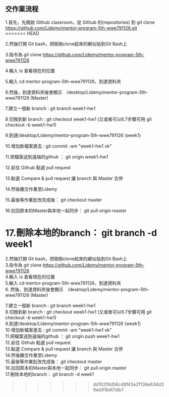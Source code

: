## 交作業流程


1.首先，先開啟 Github classroom，從 Github 的(repositories) 到 git clone https://github.com/Lidemy/mentor-program-5th-wwe791126.git   
<<<<<<< HEAD

2.然後打開 Git bash，把剛剛clone起來的網址貼到Git Bash上   

3.指令為 git clone https://github.com/Lidemy/mentor-program-5th-wwe791126  
 
4.輸入 ls 查看現在的位置   

5.輸入 cd mentor-program-5th-wwe791126，到達資料夾   

6.然後，到達資料夾後會顯示　/desktop/Lidemy/mentor-program-5th-wwe791126 (Master)   

7.建立一個新 branch : git branch week1-hw1

8.切換到新   branch : git checkout week1-hw1 (又或者可以6.7步驟可用 git checkout -b week1-hw1)

9.到達/desktop/Lidemy/mentor-program-5th-wwe791126 (week1)

10.增加新檔案進去    : git commit -am "week1-hw1 ok"

11.把檔案送到遠端的github ： git origin week1-hw1

12.前往 Github 點選 pull request

13.點選 Compare & pull request 讓 branch 與 Master 合併

14.然後繳交作業至Lidemy

15.最後等作業批改完成後： git checkout master

16.拉回原本的Master與本地一起同步： git pull origin master 

17.刪除本地的branch： git branch -d week1
=======
2.然後打開 Git bash，把剛剛clone起來的網址貼到Git Bash上            
3.指令為 git clone https://github.com/Lidemy/mentor-program-5th-wwe791126   
4.輸入 ls 查看現在的位置   
5.輸入 cd mentor-program-5th-wwe791126，到達資料夾   
6.
然後，到達資料夾後會顯示　/desktop/Lidemy/mentor-program-5th-wwe791126 (Master)   

7.建立一個新 branch : git branch week1-hw1   
8.切換到新   branch : git checkout week1-hw1 (又或者可以6.7步驟可用 git checkout -b week1-hw1)   
9.到達/desktop/Lidemy/mentor-program-5th-wwe791126 (week1)   
10.增加新檔案進去    : git commit -am "week1-hw1 ok"   
11.把檔案送到遠端的github ： git origin push week1-hw1   
12.前往 Github 點選 pull request   
13.點選 Compare & pull request 讓 branch 與 Master 合併   
14.然後繳交作業至Lidemy   
15.最後等作業批改完成後： git checkout master   
16.拉回原本的Master與本地一起同步： git pull origin master    
17.刪除本地的branch： git branch -d week1   
>>>>>>> dd102f9d56c48f43e2f136e634d39eb918d01db7
